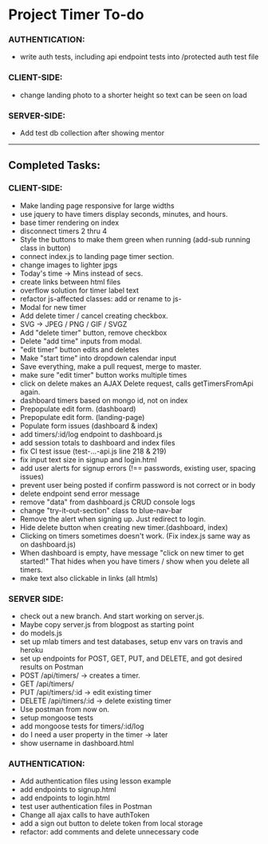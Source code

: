 # Project Timer To-do

### AUTHENTICATION:
- write auth tests, including api endpoint tests into /protected auth test file

### CLIENT-SIDE:
- change landing photo to a shorter height so text can be seen on load

### SERVER-SIDE:
- Add test db collection after showing mentor

-----

## Completed Tasks:

### CLIENT-SIDE:
- Make landing page responsive for large widths
- use jquery to have timers display seconds, minutes, and hours.
- base timer rendering on index
- disconnect timers 2 thru 4
- Style the buttons to make them green when running (add-sub running class in button)
- connect index.js to landing page timer section.
- change images to lighter jpgs
- Today's time -> Mins instead of secs.
- create links between html files
- overflow solution for timer label text
- refactor js-affected classes: add or rename to js-<class>
- Modal for new timer
- Add delete timer / cancel creating checkbox.
- SVG -> JPEG / PNG / GIF / SVGZ
- Add "delete timer" button, remove checkbox
- Delete "add time" inputs from modal.
- "edit timer" button edits and deletes
- Make "start time" into dropdown calendar input
- Save everything, make a pull request, merge to master.
- make sure "edit timer" button works multiple times
- click on delete makes an AJAX Delete request, calls getTimersFromApi again.
- dashboard timers based on mongo id, not on index
- Prepopulate edit form. (dashboard)
- Prepopulate edit form. (landing-page)
- Populate form issues (dashboard & index)
- add timers/:id/log endpoint to dashboard.js
- add session totals to dashboard and index files
- fix CI test issue (test-...-api.js line 218 & 219)
- fix input text size in signup and login.html
- add user alerts for signup errors (!== passwords, existing user, spacing issues)
- prevent user being posted if confirm password is not correct or in body
- delete endpoint send error message
- remove "data" from dashboard.js CRUD console logs
- change "try-it-out-section" class to blue-nav-bar
- Remove the alert when signing up. Just redirect to login.
- Hide delete button when creating new timer.(dashboard, index)
- Clicking on timers sometimes doesn't work. (Fix index.js same way as on dashboard.js)
- When dashboard is empty, have message "click on new timer to get started!" That hides when you have timers / show when you delete all timers.
- make text also clickable in links (all htmls)

### SERVER SIDE:
- check out a new branch. And start working on server.js.
- Maybe copy server.js from blogpost as starting point
- do models.js
- set up mlab timers and test databases, setup env vars on travis and heroku
- set up endpoints for POST, GET, PUT, and DELETE, and got desired results on Postman
- POST /api/timers/ -> creates a timer.
- GET /api/timers/
- PUT /api/timers/:id -> edit existing timer
- DELETE /api/timers/:id -> delete existing timer
- Use postman from now on.
- setup mongoose tests
- add mongoose tests for timers/:id/log
- do I need a user property in the timer -> later
- show username in dashboard.html

### AUTHENTICATION:
- Add authentication files using lesson example
- add endpoints to signup.html
- add endpoints to login.html
- test user authentication files in Postman
- Change all ajax calls to have authToken
- add a sign out button to delete token from local storage
- refactor:  add comments and delete unnecessary code
